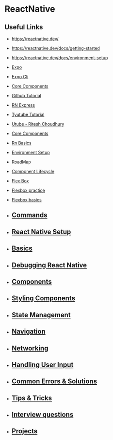 # ReactNative

## Useful Links

- https://reactnative.dev/
- https://reactnative.dev/docs/getting-started
- https://reactnative.dev/docs/environment-setup
- [Expo](https://docs.expo.dev/)
- [Expo Cli](https://docs.expo.dev/more/expo-cli/)
- [Core Components](https://reactnative.dev/docs/components-and-apis#basic-components)
- [Github Tutorial](https://github.com/ngothanhtung/ReactNative-Tutorials)
- [RN Express](https://www.reactnative.express/environment)
- [Tyutube Tutorial](https://www.youtube.com/watch?v=0-S5a0eXPoc&t=179s)
- [Utube - Ritesh Choudhury](https://www.youtube.com/watch?v=kGtEax1WQFg&list=PLRAV69dS1uWSjBBJ-egNNOd4mdblt1P4c)
- [Core Components](https://reactnative.dev/docs/components-and-apis)
- [Rn Basics](https://reactnative.dev/docs/tutorial)
- [Environment Setup](https://reactnative.dev/docs/environment-setup)
- [RoadMap](https://roadmap.sh/react-native)
- [Component Lifecycle](https://www.netguru.com/blog/react-native-lifecycle)
- [Flex Box](https://reactnative.dev/docs/flexbox)
- [Flexbox practice](https://yogalayout.com/playground/)
- [Flexbox basics](https://academind.com/tutorials/flexbox-basics-container)

- ## [Commands](https://github.com/siba-x-prasad/ReactNativePlayground/blob/main/readMe/0.Commands.md)
- ## [React Native Setup](https://github.com/siba-x-prasad/ReactNativePlayground/blob/main/readMe/1.ReactNativeSetUp.md)
- ## [Basics](https://github.com/siba-x-prasad/ReactNativePlayground/blob/main/readMe/2.Basics.md)
- ## [Debugging React Native](https://github.com/siba-x-prasad/ReactNativePlayground/blob/main/readMe/3.debuggingReactNativeApps.md)
- ## [Components](https://github.com/siba-x-prasad/ReactNativePlayground/blob/main/readMe/4.Components.md)
- ## [Styling Components](https://github.com/siba-x-prasad/ReactNativePlayground/blob/main/readMe/5.stylingComponents.md)
- ## [State Management](https://github.com/siba-x-prasad/ReactNativePlayground/blob/main/readMe/6.stateManagementAndRedux.md)
- ## [Navigation](https://github.com/siba-x-prasad/ReactNativePlayground/blob/main/readMe/7.navigation.md)
- ## [Networking](https://github.com/siba-x-prasad/ReactNativePlayground/blob/main/readMe/8.networking.md)
- ## [Handling User Input](https://github.com/siba-x-prasad/ReactNativePlayground/blob/main/readMe/9.handlingUserInput.md)
- ## [Common Errors & Solutions](https://github.com/siba-x-prasad/ReactNativePlayground/blob/main/readMe/16.CommonErrorsAndSolutions.md)
- ## [Tips & Tricks](https://github.com/siba-x-prasad/ReactNativePlayground/blob/main/readMe/15.TipsAndTricks.md)
- ## [Interview questions](https://github.com/siba-x-prasad/ReactNativePlayground/blob/main/readMe/17.InterviewQuestions.md)
- ## [Projects](https://github.com/siba-x-prasad/ReactNativePlayground/blob/main/readMe/18.Projects.md)
